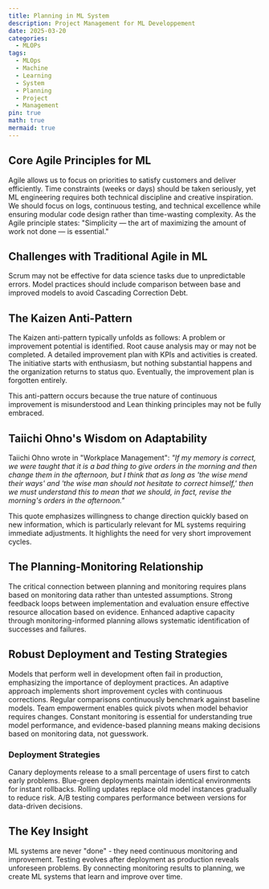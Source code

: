 ```yaml
---
title: Planning in ML System
description: Project Management for ML Developpement
date: 2025-03-20
categories:
  - MLOPs
tags:
  - MLOps
  - Machine
  - Learning
  - System
  - Planning
  - Project
  - Management
pin: true
math: true
mermaid: true
---
```



## Core Agile Principles for ML

Agile allows us to focus on priorities to satisfy customers and deliver efficiently. Time constraints (weeks or days) should be taken seriously, yet ML engineering requires both technical discipline and creative inspiration. We should focus on logs, continuous testing, and technical excellence while ensuring modular code design rather than time-wasting complexity. As the Agile principle states: "Simplicity — the art of maximizing the amount of work not done — is essential."

## Challenges with Traditional Agile in ML

Scrum may not be effective for data science tasks due to unpredictable errors. Model practices should include comparison between base and improved models to avoid Cascading Correction Debt.

## The Kaizen Anti-Pattern

The Kaizen anti-pattern typically unfolds as follows: A problem or improvement potential is identified. Root cause analysis may or may not be completed. A detailed improvement plan with KPIs and activities is created. The initiative starts with enthusiasm, but nothing substantial happens and the organization returns to status quo. Eventually, the improvement plan is forgotten entirely.

This anti-pattern occurs because the true nature of continuous improvement is misunderstood and Lean thinking principles may not be fully embraced.

## Taiichi Ohno's Wisdom on Adaptability

Taiichi Ohno wrote in "Workplace Management": _"If my memory is correct, we were taught that it is a bad thing to give orders in the morning and then change them in the afternoon, but I think that as long as 'the wise mend their ways' and 'the wise man should not hesitate to correct himself,' then we must understand this to mean that we should, in fact, revise the morning's orders in the afternoon."_

This quote emphasizes willingness to change direction quickly based on new information, which is particularly relevant for ML systems requiring immediate adjustments. It highlights the need for very short improvement cycles.

## The Planning-Monitoring Relationship

The critical connection between planning and monitoring requires plans based on monitoring data rather than untested assumptions. Strong feedback loops between implementation and evaluation ensure effective resource allocation based on evidence. Enhanced adaptive capacity through monitoring-informed planning allows systematic identification of successes and failures.

## Robust Deployment and Testing Strategies

Models that perform well in development often fail in production, emphasizing the importance of deployment practices. An adaptive approach implements short improvement cycles with continuous corrections. Regular comparisons continuously benchmark against baseline models. Team empowerment enables quick pivots when model behavior requires changes. Constant monitoring is essential for understanding true model performance, and evidence-based planning means making decisions based on monitoring data, not guesswork.

### Deployment Strategies

Canary deployments release to a small percentage of users first to catch early problems. Blue-green deployments maintain identical environments for instant rollbacks. Rolling updates replace old model instances gradually to reduce risk. A/B testing compares performance between versions for data-driven decisions.

## The Key Insight

ML systems are never "done" - they need continuous monitoring and improvement. Testing evolves after deployment as production reveals unforeseen problems. By connecting monitoring results to planning, we create ML systems that learn and improve over time.